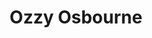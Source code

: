 ---
title: "Ozzy Osbourne"
summary: "British Multi-platinum recording artist, a Rock & Roll Hall of Fame inductee and a three-time Grammy® winning singer and songwriter, who has sold more than 120 million albums worldwide, best known as the lead singer of rock band and his solo band as well. **Note:** Credits that either are the real surname alone or include the real forename belong to the real name profile *John Osbourne *. Born: 3 December 1948 in Aston, Birmingham, West Midlands, England, UK. Husband to , he has five biological and two adopted children, son-in-law of music businessman , and brother-in-law of . With Sharon, he is father to & Jessica , , , and . Previously worked in an abattoir before he was famous."
image: "ozzy-osbourne.jpg"
---